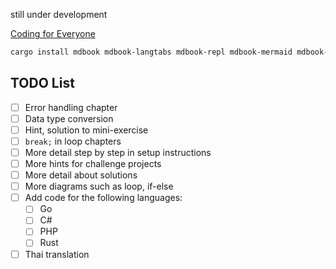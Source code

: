 still under development

[Coding for Everyone](https://s2p2.github.io/coding-for-everyone/)

```sh
cargo install mdbook mdbook-langtabs mdbook-repl mdbook-mermaid mdbook-admonish
```

## TODO List

- [ ] Error handling chapter
- [ ] Data type conversion
- [ ] Hint, solution to mini-exercise
- [ ] `break;` in loop chapters
- [ ] More detail step by step in setup instructions
- [ ] More hints for challenge projects
- [ ] More detail about solutions
- [ ] More diagrams such as loop, if-else
- [ ] Add code for the following languages:
  - [ ] Go
  - [ ] C#
  - [ ] PHP
  - [ ] Rust
- [ ] Thai translation
